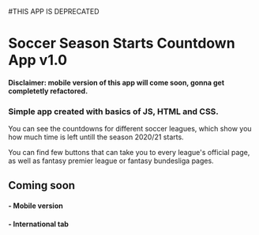 #THIS APP IS DEPRECATED

# Soccer Season Starts Countdown App v1.0
#### Disclaimer: mobile version of this app will come soon, gonna get completetly refactored.

### Simple app created with basics of JS, HTML and CSS. 

You can see the countdowns for different soccer leagues, which show you how much time is left untill the season 2020/21 starts.

You can find few buttons that can take you to every league's official page, as well as fantasy premier league or fantasy bundesliga pages.

## Coming soon
#### - Mobile version
#### - International tab
